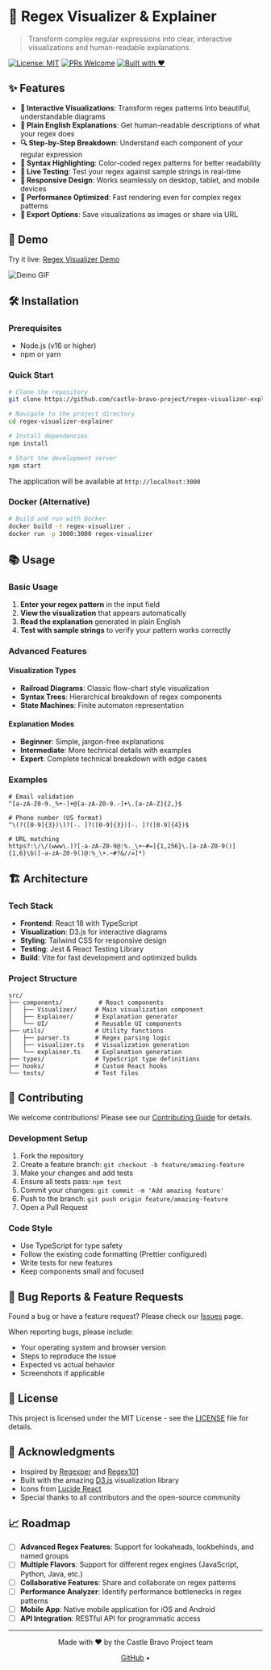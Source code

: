 # 🎯 Regex Visualizer & Explainer

> Transform complex regular expressions into clear, interactive visualizations and human-readable explanations.

[![License: MIT](https://img.shields.io/badge/License-MIT-yellow.svg)](https://opensource.org/licenses/MIT)
[![PRs Welcome](https://img.shields.io/badge/PRs-welcome-brightgreen.svg)](http://makeapullrequest.com)
[![Built with ❤️](https://img.shields.io/badge/Built%20with-❤️-red.svg)](https://github.com/castle-bravo-project/regex-visualizer-explainer)

## ✨ Features

- **🎨 Interactive Visualizations**: Transform regex patterns into beautiful, understandable diagrams
- **📖 Plain English Explanations**: Get human-readable descriptions of what your regex does
- **🔍 Step-by-Step Breakdown**: Understand each component of your regular expression
- **🌈 Syntax Highlighting**: Color-coded regex patterns for better readability
- **🧪 Live Testing**: Test your regex against sample strings in real-time
- **📱 Responsive Design**: Works seamlessly on desktop, tablet, and mobile devices
- **🚀 Performance Optimized**: Fast rendering even for complex regex patterns
- **🔄 Export Options**: Save visualizations as images or share via URL

## 🚀 Demo

Try it live: [Regex Visualizer Demo](https://your-demo-url.com)

![Demo GIF](assets/demo.gif)

## 🛠️ Installation

### Prerequisites

- Node.js (v16 or higher)
- npm or yarn

### Quick Start

```bash
# Clone the repository
git clone https://github.com/castle-bravo-project/regex-visualizer-explainer.git

# Navigate to the project directory
cd regex-visualizer-explainer

# Install dependencies
npm install

# Start the development server
npm start
```

The application will be available at `http://localhost:3000`

### Docker (Alternative)

```bash
# Build and run with Docker
docker build -t regex-visualizer .
docker run -p 3000:3000 regex-visualizer
```

## 📚 Usage

### Basic Usage

1. **Enter your regex pattern** in the input field
2. **View the visualization** that appears automatically
3. **Read the explanation** generated in plain English
4. **Test with sample strings** to verify your pattern works correctly

### Advanced Features

#### Visualization Types

- **Railroad Diagrams**: Classic flow-chart style visualization
- **Syntax Trees**: Hierarchical breakdown of regex components
- **State Machines**: Finite automaton representation

#### Explanation Modes

- **Beginner**: Simple, jargon-free explanations
- **Intermediate**: More technical details with examples
- **Expert**: Complete technical breakdown with edge cases

### Examples

```regex
# Email validation
^[a-zA-Z0-9._%+-]+@[a-zA-Z0-9.-]+\.[a-zA-Z]{2,}$

# Phone number (US format)
^\(?([0-9]{3})\)?[-. ]?([0-9]{3})[-. ]?([0-9]{4})$

# URL matching
https?:\/\/(www\.)?[-a-zA-Z0-9@:%._\+~#=]{1,256}\.[a-zA-Z0-9()]{1,6}\b([-a-zA-Z0-9()@:%_\+.~#?&//=]*)
```

## 🏗️ Architecture

### Tech Stack

- **Frontend**: React 18 with TypeScript
- **Visualization**: D3.js for interactive diagrams
- **Styling**: Tailwind CSS for responsive design
- **Testing**: Jest & React Testing Library
- **Build**: Vite for fast development and optimized builds

### Project Structure

```
src/
├── components/          # React components
│   ├── Visualizer/     # Main visualization component
│   ├── Explainer/      # Explanation generator
│   └── UI/             # Reusable UI components
├── utils/              # Utility functions
│   ├── parser.ts       # Regex parsing logic
│   ├── visualizer.ts   # Visualization generation
│   └── explainer.ts    # Explanation generation
├── types/              # TypeScript type definitions
├── hooks/              # Custom React hooks
└── tests/              # Test files
```

## 🤝 Contributing

We welcome contributions! Please see our [Contributing Guide](CONTRIBUTING.md) for details.

### Development Setup

1. Fork the repository
2. Create a feature branch: `git checkout -b feature/amazing-feature`
3. Make your changes and add tests
4. Ensure all tests pass: `npm test`
5. Commit your changes: `git commit -m 'Add amazing feature'`
6. Push to the branch: `git push origin feature/amazing-feature`
7. Open a Pull Request

### Code Style

- Use TypeScript for type safety
- Follow the existing code formatting (Prettier configured)
- Write tests for new features
- Keep components small and focused

## 🐛 Bug Reports & Feature Requests

Found a bug or have a feature request? Please check our [Issues](https://github.com/castle-bravo-project/regex-visualizer-explainer/issues) page.

When reporting bugs, please include:
- Your operating system and browser version
- Steps to reproduce the issue
- Expected vs actual behavior
- Screenshots if applicable

## 📄 License

This project is licensed under the MIT License - see the [LICENSE](LICENSE) file for details.

## 🙏 Acknowledgments

- Inspired by [Regexper](https://regexper.com/) and [Regex101](https://regex101.com/)
- Built with the amazing [D3.js](https://d3js.org/) visualization library
- Icons from [Lucide React](https://lucide.dev/)
- Special thanks to all contributors and the open-source community

## 📈 Roadmap

- [ ] **Advanced Regex Features**: Support for lookaheads, lookbehinds, and named groups
- [ ] **Multiple Flavors**: Support for different regex engines (JavaScript, Python, Java, etc.)
- [ ] **Collaborative Features**: Share and collaborate on regex patterns
- [ ] **Performance Analyzer**: Identify performance bottlenecks in regex patterns
- [ ] **Mobile App**: Native mobile application for iOS and Android
- [ ] **API Integration**: RESTful API for programmatic access

---

<div align="center">
  <p>Made with ❤️ by the Castle Bravo Project team</p>
  <p>
    <a href="https://github.com/castle-bravo-project">GitHub</a> •
  </p>
</div>
